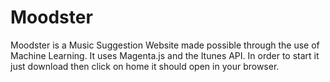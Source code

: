 # Moodster
Moodster is a Music Suggestion Website made possible through the use of Machine Learning.
It uses Magenta.js and the Itunes API. In order to start it just download then click on home it should open in your browser.
